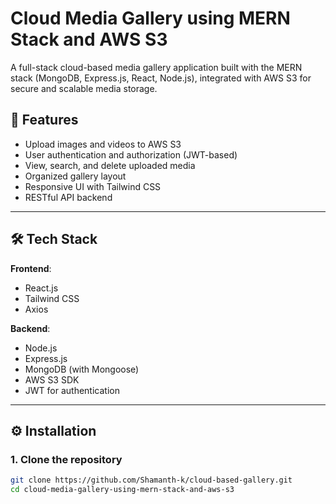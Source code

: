 # Cloud Media Gallery using MERN Stack and AWS S3

A full-stack cloud-based media gallery application built with the MERN stack (MongoDB, Express.js, React, Node.js), integrated with AWS S3 for secure and scalable media storage.

## 📸 Features

- Upload images and videos to AWS S3
- User authentication and authorization (JWT-based)
- View, search, and delete uploaded media
- Organized gallery layout
- Responsive UI with Tailwind CSS
- RESTful API backend

---

## 🛠️ Tech Stack

**Frontend**:
- React.js
- Tailwind CSS
- Axios

**Backend**:
- Node.js
- Express.js
- MongoDB (with Mongoose)
- AWS S3 SDK
- JWT for authentication

---

## ⚙️ Installation

### 1. Clone the repository

```bash
git clone https://github.com/Shamanth-k/cloud-based-gallery.git
cd cloud-media-gallery-using-mern-stack-and-aws-s3
